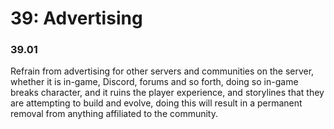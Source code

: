 # 39: Advertising

### 39.01 <a href="#prneelcr2t5w" id="prneelcr2t5w"></a>

Refrain from advertising for other servers and communities on the server, whether it is in-game, Discord, forums and so forth, doing so in-game breaks character, and it ruins the player experience, and storylines that they are attempting to build and evolve, doing this will result in a permanent removal from anything affiliated to the community.
